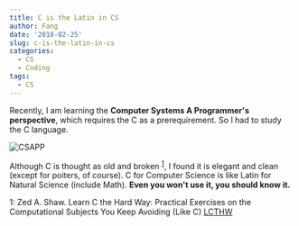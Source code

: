 ```yaml
---
title: C is the Latin in CS
author: Fang
date: '2018-02-25'
slug: c-is-the-latin-in-cs
categories:
  - CS
  - Coding
tags:
  - CS
---
```



Recently, I am learning the **Computer Systems A Programmer's perspective**, which requires the C as a prerequirement. So I had to study the C language. 

![CSAPP](https://www.amazon.com/Computer-Systems-Programmers-Perspective-3rd/dp/013409266X)

Although C is thought as old and broken <sup>[1](#myfootnote1)</sup>, I found it is elegant and clean (except for poiters, of course). 
C for Computer Science is like Latin for Natural Science (include Math). **Even you won't use it, you should know it.**


<a name="myfootnote1">1</a>: Zed A. Shaw. Learn C the Hard Way: Practical Exercises on the Computational Subjects You Keep Avoiding (Like C) [LCTHW]( https://learncodethehardway.org/c/)
